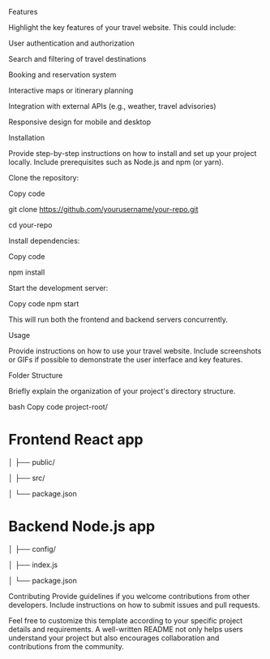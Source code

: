 Features

Highlight the key features of your travel website. This could include:

User authentication and authorization

Search and filtering of travel destinations

Booking and reservation system

Interactive maps or itinerary planning

Integration with external APIs (e.g., weather, travel advisories)

Responsive design for mobile and desktop

Installation

Provide step-by-step instructions on how to install and set up your project locally. Include prerequisites such as Node.js and npm (or yarn).

Clone the repository:



Copy code

git clone https://github.com/yourusername/your-repo.git

cd your-repo

Install dependencies:



Copy code

npm install



Start the development server:


Copy code
npm start

This will run both the frontend and backend servers concurrently.

Usage

Provide instructions on how to use your travel website. Include screenshots or GIFs if possible to demonstrate the user interface and key features.

Folder Structure

Briefly explain the organization of your project's directory structure.

bash
Copy code
project-root/

# Frontend React app

│   ├── public/

│   ├── src/

│   └── package.json



# Backend Node.js app
│   ├── config/



│   ├── index.js

│   └── package.json


         
Contributing
Provide guidelines if you welcome contributions from other developers. Include instructions on how to submit issues and pull requests.



Feel free to customize this template according to your specific project details and requirements. A well-written README not only helps users understand your project but also encourages collaboration and contributions from the community.








